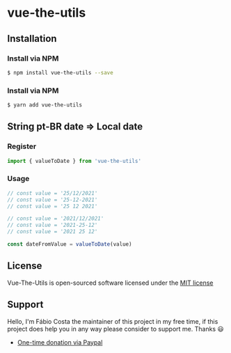 # vue-the-utils

## Installation

### Install via NPM
```sh
$ npm install vue-the-utils --save
```

### Install via NPM
```sh
$ yarn add vue-the-utils
```

## String pt-BR date => Local date

### Register
```js
import { valueToDate } from 'vue-the-utils'
```

### Usage
```js
// const value = '25/12/2021'
// const value = '25-12-2021'
// const value = '25 12 2021'

// const value = '2021/12/2021'
// const value = '2021-25-12'
// const value = '2021 25 12'

const dateFromValue = valueToDate(value)
```

## License

Vue-The-Utils is open-sourced software licensed under the [MIT license](http://opensource.org/licenses/MIT)

## Support
Hello, I'm Fábio Costa the maintainer of this project in my free time, if this project does help you in any way please consider to support me. Thanks :smiley:
- [One-time donation via Paypal](https://www.paypal.com/donate?hosted_button_id=LNB6FSZRGZAFW)